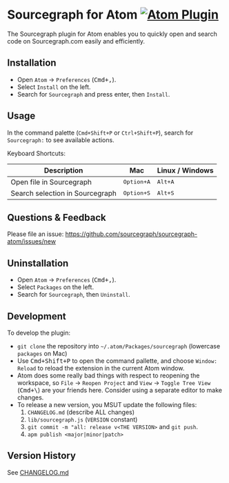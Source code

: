 # Sourcegraph for Atom [![Atom Plugin](https://img.shields.io/badge/Atom-Sourcegraph-green.svg)](https://atom.io/packages/sourcegraph)

The Sourcegraph plugin for Atom enables you to quickly open and search code on Sourcegraph.com easily and efficiently.

## Installation

- Open `Atom` -> `Preferences` (<kbd>Cmd+,</kbd>).
- Select `Install` on the left.
- Search for `Sourcegraph` and press enter, then `Install`.


## Usage

In the command palette (`Cmd+Shift+P` or `Ctrl+Shift+P`), search for `Sourcegraph:` to see available actions.

Keyboard Shortcuts:

| Description                     | Mac                 | Linux / Windows  |
|---------------------------------|---------------------|------------------|
| Open file in Sourcegraph        | <kbd>Option+A</kbd> | <kbd>Alt+A</kbd> |
| Search selection in Sourcegraph | <kbd>Option+S</kbd> | <kbd>Alt+S</kbd> |


## Questions & Feedback

Please file an issue: https://github.com/sourcegraph/sourcegraph-atom/issues/new


## Uninstallation

- Open `Atom` -> `Preferences` (<kbd>Cmd+,</kbd>).
- Select `Packages` on the left.
- Search for `Sourcegraph`, then `Uninstall`.


## Development

To develop the plugin:

- `git clone` the repository into `~/.atom/Packages/sourcegraph` (lowercase `packages` on Mac)
- Use <kbd>Cmd+Shift+P</kbd> to open the command pallette, and choose `Window: Reload` to reload the extension in the current Atom window.
- Atom does some really bad things with respect to reopening the workspace, so `File` -> `Reopen Project` and `View` -> `Toggle Tree View` (<kbd>Cmd+\\</kbd>) are your friends here. Consider using a separate editor to make changes.
- To release a new version, you MSUT update the following files:
  1. `CHANGELOG.md` (describe ALL changes)
  3. `lib/sourcegraph.js` (`VERSION` constant)
  4. `git commit -m "all: release v<THE VERSION>` and `git push`.
  5. `apm publish <major|minor|patch>`


## Version History

See [CHANGELOG.md](CHANGELOG.md)
